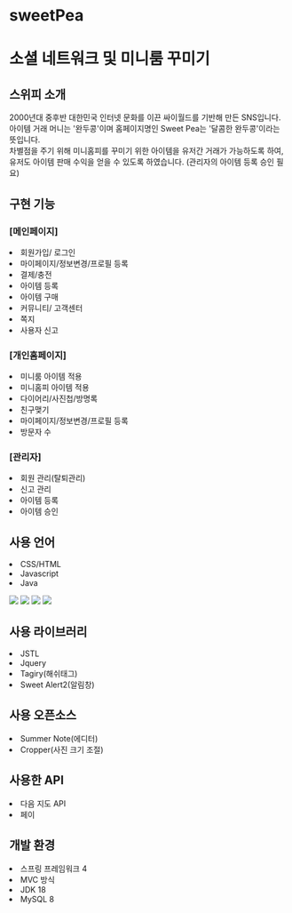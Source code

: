 # sweetPea
<h1>소셜 네트워크 및 미니룸 꾸미기</h1>

<h2>스위피 소개</h2>
<p>2000년대 중후반 대한민국 인터넷 문화를 이끈 싸이월드를 기반해 만든 SNS입니다.<br>
아이템 거래 머니는 '완두콩'이며 홈페이지명인 Sweet Pea는 '달콤한 완두콩'이라는 뜻입니다.<br>
차별점을 주기 위해 미니홈피를 꾸미기 위한 아이템을 유저간 거래가 가능하도록 하여, 유저도 아이템 판매 수익을 얻을 수 있도록 하였습니다. (관리자의 아이템 등록 승인 필요)</p>


<h2>구현 기능</h2>
<h3>[메인페이지]</h3>
<li>회원가입/ 로그인</li>
<li>마이페이지/정보변경/프로필 등록</li>
<li>결제/충전</li>
<li>아이템 등록</li>
<li>아이템 구매</li>
<li>커뮤니티/ 고객센터</li>
<li>쪽지</li>
<li>사용자 신고</li>

<h3>[개인홈페이지]</h3>
<li>미니룸 아이템 적용</li>
<li>미니홈피 아이템 적용</li>
<li>다이어리/사진첩/방명록</li>
<li>친구맺기</li>
<li>마이페이지/정보변경/프로필 등록</li>
<li>방문자 수 </li>

<h3>[관리자]</h3>
<li>회원 관리(탈퇴관리)</li>
<li>신고 관리</li>
<li>아이템 등록</li>
<li>아이템 승인</li>


<h2>사용 언어</h2>
<li>CSS/HTML</li>
<li>Javascript</li>
<li>Java</li>
<p><img src="https://img.shields.io/badge/React-F05138?style=flat-square&logo=React&logoColor=white"/></p>
<p><img src="https://img.shields.io/badge/Java-61DAFB?style=flat-square&logo=Java&logoColor=white"/></p>
<p>
  <img src="https://img.shields.io/badge/Java-F05138?style=flat&logo=Java&logoColor=white"/>
  <img src="https://img.shields.io/badge/CSS3-yellow?style=flat&logo=CSS3&logoColor=white"/>
  <img src="https://img.shields.io/badge/HTML5-blue?style=flat&logo=HTML5&logoColor=white"/>
  <img src="https://img.shields.io/badge/JavaScript-F05138?style=flat&logo=JavaScript&logoColor=white"/>
</p>

<h2>사용 라이브러리</h2>
<li>JSTL</li>
<li>Jquery</li>
<li>Tagiry(해쉬태그)</li>
<li>Sweet Alert2(알림창)</li>


<h2>사용 오픈소스</h2>
<li>Summer Note(에디터)</li>
<li>Cropper(사진 크기 조절)</li>


<h2>사용한 API</h2>
<li>다음 지도 API</li>
<li>페이</li>


<h2>개발 환경</h2>
<li>스프링 프레임워크 4</li>
<li>MVC 방식</li>
<li>JDK 18</li>
<li>MySQL 8</li>
